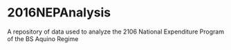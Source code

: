 # 2016NEPAnalysis
A repository of data used to analyze the 2106 National Expenditure Program of the BS Aquino Regime

